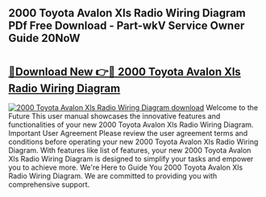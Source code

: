 ## 2000 Toyota Avalon Xls Radio Wiring Diagram PDf Free Download - Part-wkV Service Owner Guide 20NoW

# <h2><a href="http://dfpf4py.blite.top/?on=2000+Toyota+Avalon+Xls+Radio+Wiring+Diagram">🔗Download New 👉🔴 2000 Toyota Avalon Xls Radio Wiring Diagram</a></h2>

[![2000 Toyota Avalon Xls Radio Wiring Diagram download](https://i.imgur.com/lujVjoI.png)](http://dfpf4py.blite.top/?on=2000+Toyota+Avalon+Xls+Radio+Wiring+Diagram)
Welcome to the Future This user manual showcases the innovative features and functionalities of your new 2000 Toyota Avalon Xls Radio Wiring Diagram. Important User Agreement Please review the user agreement terms and conditions before operating your new 2000 Toyota Avalon Xls Radio Wiring Diagram. With features like list of features, your new 2000 Toyota Avalon Xls Radio Wiring Diagram is designed to simplify your tasks and empower you to achieve more. We're Here to Guide You 2000 Toyota Avalon Xls Radio Wiring Diagram. We are committed to providing you with comprehensive support.
